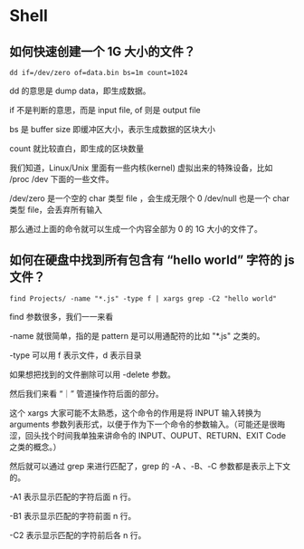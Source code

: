 # Shell
## 如何快速创建一个 1G 大小的文件？
```shell
dd if=/dev/zero of=data.bin bs=1m count=1024
```

dd 的意思是 dump data，即生成数据。

if 不是判断的意思，而是 input file, of 则是 output file

bs 是 buffer size 即缓冲区大小，表示生成数据的区块大小

count 就比较直白，即生成的区块数量

我们知道，Linux/Unix 里面有一些内核(kernel) 虚拟出来的特殊设备，比如 /proc /dev 下面的一些文件。

/dev/zero 是一个空的 char 类型 file ，会生成无限个 0
/dev/null 也是一个 char 类型 file，会丢弃所有输入

那么通过上面的命令就可以生成一个内容全部为 0 的 1G 大小的文件了。

## 如何在硬盘中找到所有包含有 “hello world” 字符的 js 文件？
```shell
find Projects/ -name "*.js" -type f | xargs grep -C2 "hello world"
```

find 参数很多，我们一一来看

-name 就很简单，指的是 pattern 是可以用通配符的比如 "*.js" 之类的。

-type 可以用 f 表示文件，d 表示目录

如果想把找到的文件删除可以用 -delete 参数。

然后我们来看 “｜” 管道操作符后面的部分。

这个 xargs 大家可能不太熟悉，这个命令的作用是将 INPUT 输入转换为 arguments 参数列表形式，以便于作为下一个命令的参数输入。（可能还是很晦涩，回头找个时间我单独来讲命令的 INPUT、OUPUT、RETURN、EXIT Code 之类的概念。）

然后就可以通过 grep 来进行匹配了，grep 的 -A 、-B、-C 参数都是表示上下文的。

-A1 表示显示匹配的字符后面 n 行。

-B1 表示显示匹配的字符前面 n 行。

-C2 表示显示匹配的字符前后各 n 行。